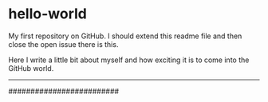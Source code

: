 # hello-world
My first repository on GitHub.
I should extend this readme file and then close the open issue there is this.

Here I write a little bit about myself and how exciting it is to come into the GítHub world.
*************************
#########################
